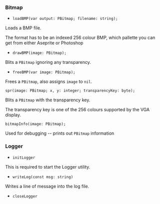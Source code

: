 

### Bitmap

- `loadBMP(var output: PBitmap; filename: string);`

Loads a BMP file.

The format has to be an indexed 256 colour BMP, which pallette you can get from either Aseprite or Photoshop


- `drawBMP(image: PBitmap);`

Blits a `PBitmap` ignoring any transparency.


- `freeBMP(var image: PBitmap);`

Frees a `PBitmap`, also assigns `image` to `nil`.


`spr(image: PBitmap; x, y: integer; transparencyKey: byte);`

Blits a `PBitmap` with the transparency key.

The transparency key is one of the 256 colours supported by the VGA display.


`bitmapInfo(image: PBitmap);`

Used for debugging -- prints out `PBitmap` information


### Logger

- `initLogger`

This is required to start the Logger utility.


- `writeLog(const msg: string)`

Writes a line of message into the log file.


- `closeLogger`


